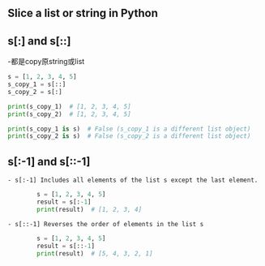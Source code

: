 
## Slice a list or string in Python
## s[:] and s[::]
   -都是copy原string或list
```python
s = [1, 2, 3, 4, 5]
s_copy_1 = s[::]
s_copy_2 = s[:]

print(s_copy_1)  # [1, 2, 3, 4, 5]
print(s_copy_2)  # [1, 2, 3, 4, 5]

print(s_copy_1 is s)  # False (s_copy_1 is a different list object)
print(s_copy_2 is s)  # False (s_copy_2 is a different list object)
```
      
## s[:-1] and s[::-1]
    - s[:-1] Includes all elements of the list s except the last element.
 ```python
         s = [1, 2, 3, 4, 5]
         result = s[:-1]
         print(result)  # [1, 2, 3, 4]
 ```
    - s[::-1] Reverses the order of elements in the list s
 ```python
         s = [1, 2, 3, 4, 5]
         result = s[::-1]
         print(result)  # [5, 4, 3, 2, 1]
  ```

